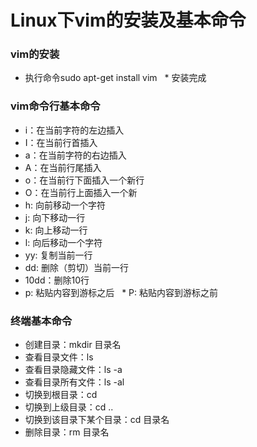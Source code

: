# Linux下vim的安装及基本命令
### vim的安装
   * 执行命令sudo apt-get install vim
   * 安装完成 
### vim命令行基本命令
   * i：在当前字符的左边插入
   * I：在当前行首插入
   * a：在当前字符的右边插入
   * A：在当前行尾插入
   * o：在当前行下面插入一个新行
   * O：在当前行上面插入一个新
   * h: 向前移动一个字符
   * j: 向下移动一行
   * k: 向上移动一行
   * l: 向后移动一个字符
   * yy: 复制当前一行
   * dd: 删除（剪切）当前一行
   * 10dd：删除10行
   * p: 粘贴内容到游标之后
   * P: 粘贴内容到游标之前
###  终端基本命令
   * 创建目录：mkdir  目录名 
   * 查看目录文件：ls
   * 查看目录隐藏文件：ls -a
   * 查看目录所有文件：ls -al
   * 切换到根目录：cd
   * 切换到上级目录：cd ..
   * 切换到该目录下某个目录：cd 目录名
   * 删除目录：rm 目录名
